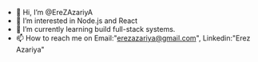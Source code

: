 - 👋 Hi, I’m @EreZAzariyA
- 👀 I’m interested in Node.js and React
- 🌱 I’m currently learning build full-stack systems.
- 📫 How to reach me on Email:"erezazariya@gmail.com", Linkedin:"Erez Azariya"

<!---
EreZAzariyA/EreZAzariyA is a ✨ special ✨ repository because its `README.md` (this file) appears on your GitHub profile.
You can click the Preview link to take a look at your changes.
--->
